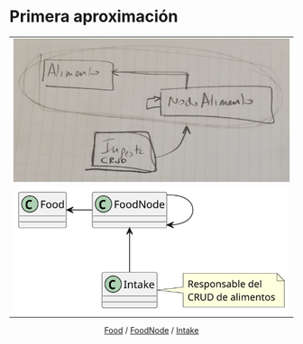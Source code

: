 # Primera aproximación

<div align=center>

||
|:-:|
|![](/images/Screenshot_20240213_102446.png)
|![](/images/modelosUML/modelosUML/iteracion1.svg)
[Food](src/vEDA/v000/Food.java) / [FoodNode](src/vEDA/v000/FoodNode.java) / [Intake](src/vEDA/v000/Intake.java)

</div>

